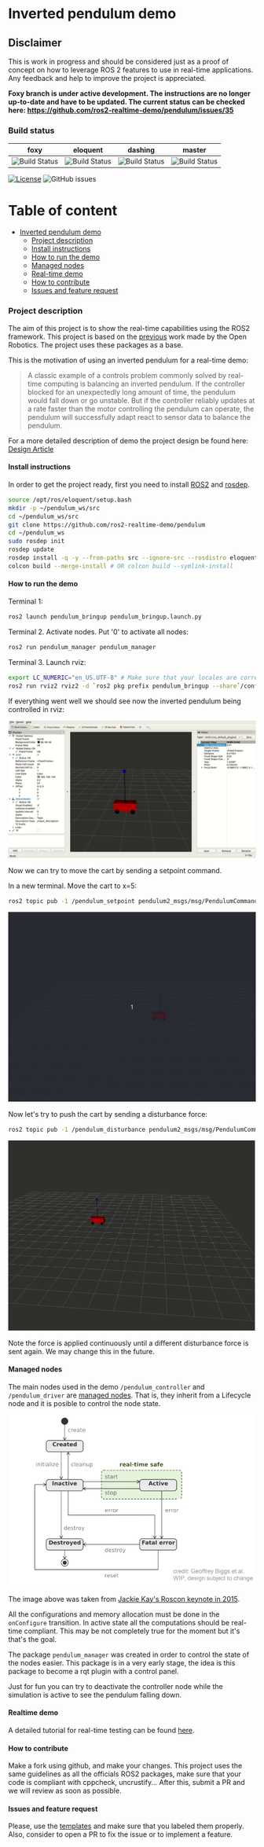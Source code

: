 # Inverted pendulum demo

## Disclaimer

This is work in progress and should be considered just as a proof of concept on how to leverage ROS 2 features to use in real-time applications. Any feedback and help to improve the project is appreciated.

**Foxy branch is under active development. The instructions are no longer up-to-date and have to be updated. The current status can be checked here: https://github.com/ros2-realtime-demo/pendulum/issues/35**

### Build status

| foxy | eloquent |  dashing | master |
|--------- | -------- | ------- | ------- |
| ![Build Status](https://github.com/ros2-realtime-demo/pendulum/workflows/build/badge.svg?branch=foxy) | ![Build Status](https://github.com/ros2-realtime-demo/pendulum/workflows/build/badge.svg?branch=eloquent) | ![Build Status](https://github.com/ros2-realtime-demo/pendulum/workflows/build/badge.svg?branch=dashing) | ![Build Status](https://github.com/ros2-realtime-demo/pendulum/workflows/build/badge.svg?branch=master) |

[![License](https://img.shields.io/badge/license-Apache%202-blue)]() ![GitHub issues](https://img.shields.io/github/issues/ros2-realtime-demo/pendulum)

# Table of content

* [Inverted pendulum demo](#inverted-pendulum-demo)
    * [Project description](#project-description)
    * [Install instructions](#install-instructions)
    * [How to run the demo](#how-to-run-the-demo)
    * [Managed nodes](#managed-nodes)
    * [Real-time demo](#rtdemo)
    * [How to contribute](#how-to-contribute)
    * [Issues and feature request](#issues-and-feature-request)

### Project description

The aim of this project is to show the real-time capabilities using the ROS2 framework. This project is based on the [previous](https://index.ros.org/doc/ros2/Tutorials/Real-Time-Programming/) work made by the Open Robotics. The project uses these packages as a base.

This is the motivation of using an inverted pendulum for a real-time demo:

>A classic example of a controls problem commonly solved by real-time computing is balancing an inverted pendulum. If the controller blocked for an unexpectedly long amount of time, the pendulum would fall down or go unstable. But if the controller reliably updates at a rate faster than the motor controlling the pendulum can operate, the pendulum will successfully adapt react to sensor data to balance the pendulum.

For a more detailed description of demo the project design be found here: [Design Article](docs/design.md)

#### Install instructions

In order to get the project ready, first you need to install [ROS2](https://index.ros.org/doc/ros2/Installation/Eloquent/) and [rosdep](http://wiki.ros.org/rosdep).


```bash
source /opt/ros/eloquent/setup.bash
mkdir -p ~/pendulum_ws/src
cd ~/pendulum_ws/src
git clone https://github.com/ros2-realtime-demo/pendulum
cd ~/pendulum_ws
sudo rosdep init
rosdep update
rosdep install -q -y --from-paths src --ignore-src --rosdistro eloquent
colcon build --merge-install # OR colcon build --symlink-install
```

#### How to run the demo

Terminal 1:
```bash
ros2 launch pendulum_bringup pendulum_bringup.launch.py
```

Terminal 2. Activate nodes. Put '0' to activate all nodes:
```bash
ros2 run pendulum_manager pendulum_manager
```

Terminal 3. Launch rviz:
```bash
export LC_NUMERIC="en_US.UTF-8" # Make sure that your locales are correctly setup.
ros2 run rviz2 rviz2 -d `ros2 pkg prefix pendulum_bringup --share`/config/pendulum.rviz
```

If everything went well we should see now the inverted pendulum being controlled in rviz:

![pendulum_rviz](docs/images/pendulum_rviz.gif)

Now we can try to move the cart by sending a setpoint command.


In a new terminal. Move the cart to x=5:
```bash
ros2 topic pub -1 /pendulum_setpoint pendulum2_msgs/msg/PendulumCommand "cart_position: 5.0"
```

![pendulum_rviz](docs/images/pendulum_rviz_setpoint.gif)

Now let's try to push the cart by sending a disturbance force:

```bash
ros2 topic pub -1 /pendulum_disturbance pendulum2_msgs/msg/PendulumCommand "cart_force: 100"
```
![pendulum_rviz](docs/images/pendulum_rviz_disturbance.gif)

Note the force is applied continuously until a different disturbance force is sent again. We may change this in the future.

#### Managed nodes

The main nodes used in the demo `/pendulum_controller` and `/pendulum_driver` are [managed nodes](https://design.ros2.org/articles/node_lifecycle.html). That is, they inherit from a Lifecycle node and it is posible to control the node state.

![lifecycle_rt](docs/images/node_lifecycle_rt.png)

The image above was taken from [Jackie Kay's Roscon keynote in 2015](https://roscon.ros.org/2015/presentations/RealtimeROS2.pdf).

All the configurations and memory allocation must be done in the `onConfigure` transition. In active state all the computations should be real-time compliant. This may be not completely true for the moment but it's that's the goal.

The package `pendulum_manager` was created in order to control the state of the nodes easier. This package is in a very early stage, the idea is this package to become a rqt plugin with a control panel.

Just for fun you can try to deactivate the controller node while the simulation is active to see the pendulum falling down.

#### Realtime demo <a name="rtdemo"></a>

A detailed tutorial for real-time testing can be found [here](docs/real_time_tutorial.md).

#### How to contribute

Make a fork using github, and make your changes. This project uses the same guidelines as all the officials ROS2 packages, make sure that your code is compliant with cppcheck, uncrustify...
After this, submit a PR and we will review as soon as possible.

#### Issues and feature request

Please, use the [templates](https://github.com/ros2-realtime-demo/pendulum/issues/new/choose) and make sure that you labeled them properly. Also, consider to open a PR to fix the issue or to implement a feature.
